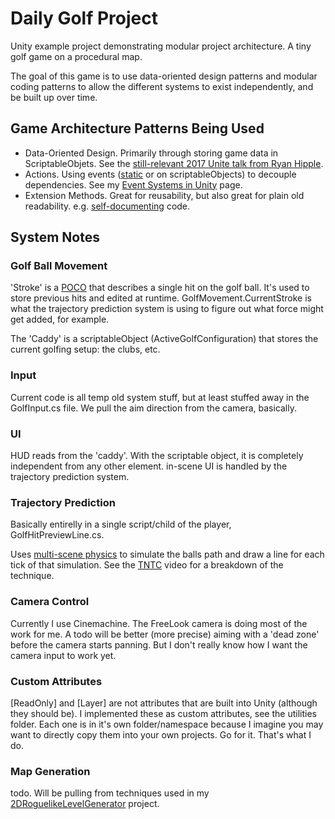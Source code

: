 # Daily Golf Project
Unity example project demonstrating modular project architecture. A tiny golf game on a procedural map.

The goal of this game is to use data-oriented design patterns and modular coding patterns to allow the different systems to exist independently, and be built up over time.

## Game Architecture Patterns Being Used
- Data-Oriented Design. Primarily through storing game data in ScriptableObjets. See the [still-relevant 2017 Unite talk from Ryan Hipple](https://www.youtube.com/watch?v=raQ3iHhE_Kk).
- Actions. Using events ([static](https://guidebook.hdyar.com/docs/programming/advanced/static-objects-and-unity/) or on scriptableObjects) to decouple dependencies. See my [Event Systems in Unity](https://guidebook.hdyar.com/docs/programming/architecture/event-systems/) page.
- Extension Methods. Great for reusability, but also great for plain old readability. e.g. [self-documenting](https://en.wikipedia.org/wiki/Self-documenting_code) code.

## System Notes
### Golf Ball Movement
'Stroke' is a [POCO](https://en.wikipedia.org/wiki/Plain_old_CLR_object) that describes a single hit on the golf ball. It's used to store previous hits and edited at runtime. GolfMovement.CurrentStroke is what the trajectory prediction system is using to figure out what force might get added, for example.

The 'Caddy' is a scriptableObject (ActiveGolfConfiguration) that stores the current golfing setup: the clubs, etc.

### Input
Current code is all temp old system stuff, but at least stuffed away in the GolfInput.cs file. We pull the aim direction from the camera, basically.

### UI
HUD reads from the 'caddy'. With the scriptable object, it is completely independent from any other element.
in-scene UI is handled by the trajectory prediction system.

### Trajectory Prediction
Basically entirelly in a single script/child of the player, GolfHitPreviewLine.cs.

Uses [multi-scene physics](https://docs.unity3d.com/Manual/physics-multi-scene.html) to simulate the balls path and draw a line for each tick of that simulation. See the [TNTC](https://www.youtube.com/watch?v=4VUmhuhkELk) video for a breakdown of the technique.

### Camera Control
Currently I use Cinemachine. The FreeLook camera is doing most of the work for me. 
A todo will be better (more precise) aiming with a 'dead zone' before the camera starts panning. But I don't really know how I want the camera input to work yet.

### Custom Attributes
[ReadOnly] and [Layer] are not attributes that are built into Unity (although they should be).
I implemented these as custom attributes, see the utilities folder. Each one is in it's own folder/namespace because I imagine you may want to directly copy them into your own projects. Go for it. That's what I do.

### Map Generation
todo. Will be pulling from techniques used in my [2DRoguelikeLevelGenerator](https://github.com/hunterdyar/2DRougelikeLevelGenerator/) project.
